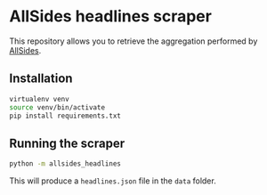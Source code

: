 # AllSides headlines scraper

This repository allows you to retrieve the aggregation performed by [AllSides](https://www.allsides.com/story/admin).

## Installation

```bash
virtualenv venv
source venv/bin/activate
pip install requirements.txt
```

## Running the scraper

```bash
python -m allsides_headlines
```

This will produce a `headlines.json` file in the `data` folder.
